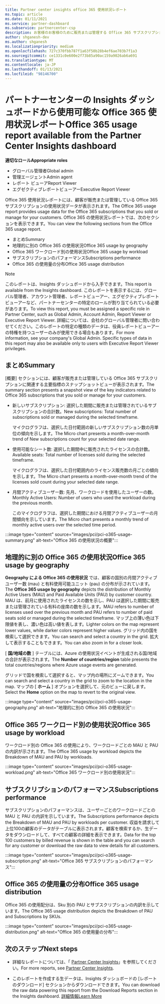 ```yaml
---
title: Partner center insights office 365 使用状況レポート
ms.topic: article
ms.date: 01/11/2021
ms.service: partner-dashboard
ms.subservice: partnercenter-csp
description: お客様のお客様のために販売または管理する Office 365 サブスクリプションの使用状況について、お客様が何をしているかをご確認ください。
author: shganesh-dev
ms.author: shganesh
ms.localizationpriority: medium
ms.openlocfilehash: 727c370fbb787f1a63f50b28b4ef6ae703b7f1a3
ms.sourcegitcommit: ce1331c0e600e2f73b85a90ac159a9026ab6a691
ms.translationtype: MT
ms.contentlocale: ja-JP
ms.lasthandoff: 01/13/2021
ms.locfileid: "98146700"
---
```

# <a name="office-365-usage-report-available-from-the-partner-center-insights-dashboard"></a><span data-ttu-id="acb71-103">パートナーセンターの Insights ダッシュボードから使用可能な Office 365 使用状況レポート</span><span class="sxs-lookup"><span data-stu-id="acb71-103">Office 365 usage report available from the Partner Center Insights dashboard</span></span>

<span data-ttu-id="acb71-104">**適切なロール**</span><span class="sxs-lookup"><span data-stu-id="acb71-104">**Appropriate roles**</span></span>
- <span data-ttu-id="acb71-105">グローバル管理者</span><span class="sxs-lookup"><span data-stu-id="acb71-105">Global admin</span></span>
- <span data-ttu-id="acb71-106">管理エージェント</span><span class="sxs-lookup"><span data-stu-id="acb71-106">Admin agent</span></span>
- <span data-ttu-id="acb71-107">レポート ビューア</span><span class="sxs-lookup"><span data-stu-id="acb71-107">Report Viewer</span></span>
- <span data-ttu-id="acb71-108">エグゼクティブレポートビューアー</span><span class="sxs-lookup"><span data-stu-id="acb71-108">Executive Report Viewer</span></span>

<span data-ttu-id="acb71-109">Office 365 使用状況レポートには、顧客が販売または管理している Office 365 サブスクリプションの使用状況データが表示されます。</span><span class="sxs-lookup"><span data-stu-id="acb71-109">The Office 365 usage report provides usage data for the Office 365 subscriptions that you sold or manage for your customers.</span></span> <span data-ttu-id="acb71-110">Office 365 の使用状況レポートでは、次のセクションを表示できます。</span><span class="sxs-lookup"><span data-stu-id="acb71-110">You can view the following sections from the Office 365 usage report.</span></span>

- <span data-ttu-id="acb71-111">まとめ</span><span class="sxs-lookup"><span data-stu-id="acb71-111">Summary</span></span>
- <span data-ttu-id="acb71-112">地理的に別の Office 365 の使用状況</span><span class="sxs-lookup"><span data-stu-id="acb71-112">Office 365 usage by geography</span></span>
- <span data-ttu-id="acb71-113">Office 365 ワークロード別の使用状況</span><span class="sxs-lookup"><span data-stu-id="acb71-113">Office 365 usage by workload</span></span>
- <span data-ttu-id="acb71-114">サブスクリプションのパフォーマンス</span><span class="sxs-lookup"><span data-stu-id="acb71-114">Subscriptions performance</span></span>
- <span data-ttu-id="acb71-115">Office 365 の使用量の分布</span><span class="sxs-lookup"><span data-stu-id="acb71-115">Office 365 usage distribution</span></span>

 > [!NOTE]
 > <span data-ttu-id="acb71-116">このレポートは、Insights ダッシュボードから入手できます。</span><span class="sxs-lookup"><span data-stu-id="acb71-116">This report is available from the Insights dashboard.</span></span> <span data-ttu-id="acb71-117">このレポートを表示するには、グローバル管理者、アカウント管理者、レポートビューアー、エグゼクティブレポートビューアーなど、パートナーセンターの特定のロールが割り当てられている必要があります。</span><span class="sxs-lookup"><span data-stu-id="acb71-117">To view this report, you must be assigned a specific role in Partner Center, such as Global Admin, Account Admin, Report Viewer or Executive Report Viewer.</span></span> <span data-ttu-id="acb71-118">詳細については、会社のグローバル管理者に問い合わせてください。このレポートの特定の種類のデータは、役員レポートビューアーの特権を持つユーザーのみが使用できる場合もあります。</span><span class="sxs-lookup"><span data-stu-id="acb71-118">For more information, see your company's Global Admin. Specific types of data in this report may also be available only to users with Executive Report Viewer privileges.</span></span>

## <a name="summary"></a><span data-ttu-id="acb71-119">まとめ</span><span class="sxs-lookup"><span data-stu-id="acb71-119">Summary</span></span>

<span data-ttu-id="acb71-120">[概要] セクションには、顧客が販売または管理している Office 365 サブスクリプションに関連する主要指標のスナップショットビューが表示されます。</span><span class="sxs-lookup"><span data-stu-id="acb71-120">The summary section presents a snapshot view of the key indicators related to Office 365 subscriptions that you sold or manage for your customers.</span></span>  

- <span data-ttu-id="acb71-121">新しいサブスクリプション: 選択した期間に販売または管理されているサブスクリプションの合計数。</span><span class="sxs-lookup"><span data-stu-id="acb71-121">New subscriptions: Total number of subscriptions sold or managed during the selected timeframe.</span></span>

   <span data-ttu-id="acb71-122">マイクログラフは、選択した日付範囲の新しいサブスクリプション数の月単位の傾向を示します。</span><span class="sxs-lookup"><span data-stu-id="acb71-122">The Micro chart presents a month-over-month trend of New subscriptions count for your selected date range.</span></span>

- <span data-ttu-id="acb71-123">使用可能なシート数: 選択した期間中に販売されたライセンスの合計数。</span><span class="sxs-lookup"><span data-stu-id="acb71-123">Available seats: Total number of licenses sold during the selected timeframe.</span></span>

   <span data-ttu-id="acb71-124">マイクログラフは、選択した日付範囲内のライセンス販売数の月ごとの傾向を示します。</span><span class="sxs-lookup"><span data-stu-id="acb71-124">The Micro chart presents a month-over-month trend of the licenses sold count during your selected date range.</span></span>

- <span data-ttu-id="acb71-125">月間アクティブユーザー数: 先月、ワークロードを使用したユーザーの数。</span><span class="sxs-lookup"><span data-stu-id="acb71-125">Monthly Active Users: Number of users who used the workload during the previous month.</span></span> 

   <span data-ttu-id="acb71-126">このマイクログラフは、選択した期間における月間アクティブユーザーの月間傾向を示しています。</span><span class="sxs-lookup"><span data-stu-id="acb71-126">The Micro chart presents a monthly trend of monthly active users over the selected time period.</span></span>

:::image type="content" source="images/pci/pci-o365-usage-summary.png" alt-text="Office 365 の使用状況の概要":::

## <a name="office-365-usage-by-geography"></a><span data-ttu-id="acb71-128">地理的に別の Office 365 の使用状況</span><span class="sxs-lookup"><span data-stu-id="acb71-128">Office 365 usage by geography</span></span>

<span data-ttu-id="acb71-129">**Geography による Office 365 の使用状況** では、顧客の国別の月間アクティブユーザー数 (mau) と有料使用可能ユニット (pau) の分布が示されています。</span><span class="sxs-lookup"><span data-stu-id="acb71-129">The **Office 365 usage by geography** depicts the distribution of Monthly Active Users (MAU) and Paid Available Units (PAU) by customer country.</span></span> <span data-ttu-id="acb71-130">MAU は、前月に使用されたライセンスの数を示し、PAU は選択した期間に販売または管理されている有料の座席の数を示します。</span><span class="sxs-lookup"><span data-stu-id="acb71-130">MAU refers to number of licenses used over the previous month and PAU refers to number of paid seats sold or managed during the selected timeframe.</span></span> <span data-ttu-id="acb71-131">マップ上の薄い色は下限値を表し、濃い色は高い値を表します。</span><span class="sxs-lookup"><span data-stu-id="acb71-131">Lighter colors on the map represent lower values, while darker colors represent higher values.</span></span> <span data-ttu-id="acb71-132">グリッド内の国を検索して選択できます。</span><span class="sxs-lookup"><span data-stu-id="acb71-132">You can search and select a country in the grid.</span></span> <span data-ttu-id="acb71-133">拡大して表示することもできます。</span><span class="sxs-lookup"><span data-stu-id="acb71-133">You can also zoom in for a closer look.</span></span>

<span data-ttu-id="acb71-134">[ **国/地域の数** ] テーブルには、Azure の使用状況イベントが生成される国/地域の合計が表示されます。</span><span class="sxs-lookup"><span data-stu-id="acb71-134">The **Number of countries/region** table presents the total countries/regions where Azure usage events are generated.</span></span>

<span data-ttu-id="acb71-135">グリッドで国を検索して選択すると、マップ内の場所にズームできます。</span><span class="sxs-lookup"><span data-stu-id="acb71-135">You can search and select a country in the grid to zoom to the location in the map.</span></span> <span data-ttu-id="acb71-136">マップの [ **ホーム** ] オプションを選択して、元のビューに戻します。</span><span class="sxs-lookup"><span data-stu-id="acb71-136">Select the **Home** option on the map to revert to the original view.</span></span>


:::image type="content" source="images/pci/pci-o365-usage-geography.png" alt-text="地理的に別の Office 365 の使用状況":::

## <a name="office-365-usage-by-workload"></a><span data-ttu-id="acb71-138">Office 365 ワークロード別の使用状況</span><span class="sxs-lookup"><span data-stu-id="acb71-138">Office 365 usage by workload</span></span>

<span data-ttu-id="acb71-139">ワークロード別の Office 365 の使用により、ワークロードごとの MAU と PAU の内訳が示されます。</span><span class="sxs-lookup"><span data-stu-id="acb71-139">The Office 365 usage by workload depicts the Breakdown of MAU and PAU by workloads.</span></span>

:::image type="content" source="images/pci/pci-o365-usage-workload.png" alt-text="Office 365 ワークロード別の使用状況":::

## <a name="subscriptions-performance"></a><span data-ttu-id="acb71-141">サブスクリプションのパフォーマンス</span><span class="sxs-lookup"><span data-stu-id="acb71-141">Subscriptions performance</span></span>

<span data-ttu-id="acb71-142">サブスクリプションのパフォーマンスは、ユーザーごとのワークロードごとの MAU と PAU の内訳を示しています。</span><span class="sxs-lookup"><span data-stu-id="acb71-142">The Subscriptions performance depicts the Breakdown of MAU and PAU by workloads per customer.</span></span> <span data-ttu-id="acb71-143">収益を請求して上位100の顧客のデータがテーブルに表示されます。顧客を検索するか、生データをダウンロードして、すべての顧客の詳細を表示できます。</span><span class="sxs-lookup"><span data-stu-id="acb71-143">Data for the top 100 customers by billed revenue is shown in the table and you can search for any customer or download the raw data to view details for all customers.</span></span>

:::image type="content" source="images/pci/pci-o365-usage-subscription.png" alt-text="Office 365 サブスクリプションのパフォーマンス":::

## <a name="office-365-usage-distribution"></a><span data-ttu-id="acb71-145">Office 365 の使用量の分布</span><span class="sxs-lookup"><span data-stu-id="acb71-145">Office 365 usage distribution</span></span>

<span data-ttu-id="acb71-146">Office 365 の使用配分は、Sku 別の PAU とサブスクリプションの内訳を示しています。</span><span class="sxs-lookup"><span data-stu-id="acb71-146">The Office 365 usage distribution depicts the Breakdown of PAU and Subscriptions by SKUs.</span></span>

:::image type="content" source="images/pci/pci-o365-usage-distribution.png" alt-text="Office 365 の使用量の分布":::

## <a name="next-steps"></a><span data-ttu-id="acb71-148">次のステップ</span><span class="sxs-lookup"><span data-stu-id="acb71-148">Next steps</span></span>

- <span data-ttu-id="acb71-149">詳細なレポートについては、「 [Partner Center Insights](partner-center-insights.md)」を参照してください。</span><span class="sxs-lookup"><span data-stu-id="acb71-149">For more reports, see [Partner Center Insights](partner-center-insights.md).</span></span>

- <span data-ttu-id="acb71-150">このレポートを作成する生データは、Insights ダッシュボードの [レポートのダウンロード] セクションからダウンロードできます。</span><span class="sxs-lookup"><span data-stu-id="acb71-150">You can download the raw data powering this report from the Download Reports section in the Insights dashboard.</span></span> [<span data-ttu-id="acb71-151">詳細情報</span><span class="sxs-lookup"><span data-stu-id="acb71-151">Learn More</span></span>](pci-download-reports.md) 
